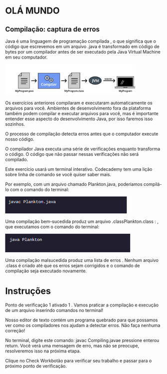 <h1>OLÁ MUNDO</h1>

<h2>Compilação: captura de erros</h2>

<p>Java é uma linguagem de programação compilada , o que significa que o código que escrevemos em um arquivo .java é transformado em código de bytes por um compilador antes de ser executado pela Java Virtual Machine em seu computador.</p>

<img src="java1.png">

<p>Os exercícios anteriores compilaram e executaram automaticamente os arquivos para você. Ambientes de desenvolvimento fora da plataforma também podem compilar e executar arquivos para você, mas é importante entender esse aspecto do desenvolvimento Java, por isso faremos isso sozinhos.</p>

<p>O processo de compilação detecta erros antes que o computador execute nosso código.</p>

<p>O compilador Java executa uma série de verificações enquanto transforma o código. O código que não passar nessas verificações não será compilado.</p>

<p>Este exercício usará um terminal interativo. Codecademy tem uma lição sobre linha de comando se você quiser saber mais.</p>

<p>Por exemplo, com um arquivo chamado Plankton.java, poderíamos compilá-lo com o comando do terminal:</p>

<img src="java2.png">

<p>Uma compilação bem-sucedida produz um arquivo .classPlankton.class : , que executamos com o comando do terminal:</p>

<img src="java3.png">

<p>Uma compilação malsucedida produz uma lista de erros . Nenhum arquivo .class é criado até que os erros sejam corrigidos e o comando de compilação seja executado novamente.</p>

<h1>Instruções</h1>
<p>Ponto de verificação 1 ativado
1 .
Vamos praticar a compilação e execução de um arquivo inserindo comandos no terminal!</p>

<p>Nosso editor de texto contém um programa quebrado para que possamos ver como os compiladores nos ajudam a detectar erros. Não faça nenhuma correção!</p>

<p>No terminal, digite este comando: javac Compiling.javae pressione enterou return. Você verá uma mensagem de erro, mas não se preocupe, resolveremos isso na próxima etapa.</p>

<p>Clique no Check Workbotão para verificar seu trabalho e passar para o próximo ponto de verificação.</p>